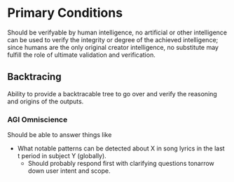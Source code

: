 # Primary Conditions
Should be verifyable by human intelligence, no artificial or other intelligence can be used to verify the integrity or degree of the achieved intelligence; since humans are the only original creator intelligence, no substitute may fulfill the role of ultimate validation and verification.

## Backtracing
Ability to provide a backtracable tree to go over and verify the reasoning and origins of the outputs.

### AGI Omniscience
Should be able to answer things like
- What notable patterns can be detected about X in song lyrics in the last t period in subject Y (globally).
  - Should probably respond first with clarifying questions tonarrow down user intent and scope.
